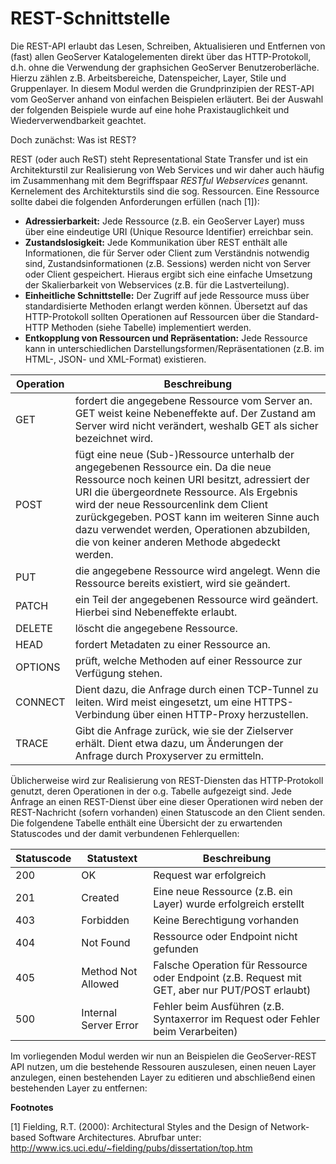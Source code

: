 REST-Schnittstelle
==================

Die REST-API erlaubt das Lesen, Schreiben, Aktualisieren und Entfernen von (fast)
allen GeoServer Katalogelementen direkt über das HTTP-Protokoll, d.h. ohne die
Verwendung der graphsichen GeoServer Benutzeroberläche. Hierzu zählen z.B.
Arbeitsbereiche, Datenspeicher, Layer, Stile und Gruppenlayer. In diesem Modul
werden die Grundprinzipien der REST-API vom GeoServer anhand von einfachen
Beispielen erläutert. Bei der Auswahl der folgenden Beispiele wurde auf eine hohe
Praxistauglichkeit und Wiederverwendbarkeit geachtet.

Doch zunächst: Was ist REST?

REST (oder auch ReST) steht Representational State Transfer und ist ein Architekturstil
zur Realisierung von Web Services und wir daher auch häufig im Zusammenhang mit
dem Begriffspaar *RESTful Webservices* genannt. Kernelement des Architekturstils
sind die sog. Ressourcen. Eine Ressource sollte dabei die folgenden Anforderungen
erfüllen (nach [1]):

- **Adressierbarkeit:** Jede Ressource (z.B. ein GeoServer Layer) muss über
  eine eindeutige URI (Unique Resource Identifier) erreichbar sein.
- **Zustandslosigkeit:** Jede Kommunikation über REST enthält alle Informationen,
  die für Server oder Client zum Verständnis notwendig sind, Zustandsinformationen
  (z.B. Sessions) werden nicht von Server oder Client gespeichert. Hieraus ergibt
  sich eine einfache Umsetzung der Skalierbarkeit von Webservices (z.B. für die
  Lastverteilung).
- **Einheitliche Schnittstelle:** Der Zugriff auf jede Ressource muss über
  standardisierte Methoden erlangt werden können. Übersetzt auf das HTTP-Protokoll
  sollten Operationen auf Ressourcen über die Standard-HTTP Methoden (siehe Tabelle)
  implementiert werden.
- **Entkopplung von Ressourcen und Repräsentation:** Jede Ressource kann in
  unterschiedlichen Darstellungsformen/Repräsentationen (z.B. im HTML-, JSON-
  und XML-Format) existieren.

| Operation | Beschreibung |
| --------- | ----------- |
| GET | fordert die angegebene Ressource vom Server an. GET weist keine Nebeneffekte auf. Der Zustand am Server wird nicht verändert, weshalb GET als sicher bezeichnet wird. |
| POST | fügt eine neue (Sub-)Ressource unterhalb der angegebenen Ressource ein. Da die neue Ressource noch keinen URI besitzt, adressiert der URI die übergeordnete Ressource. Als Ergebnis wird der neue Ressourcenlink dem Client zurückgegeben. POST kann im weiteren Sinne auch dazu verwendet werden, Operationen abzubilden, die von keiner anderen Methode abgedeckt werden. |
| PUT | die angegebene Ressource wird angelegt. Wenn die Ressource bereits existiert, wird sie geändert. |
| PATCH | ein Teil der angegebenen Ressource wird geändert. Hierbei sind Nebeneffekte erlaubt. |
| DELETE | löscht die angegebene Ressource. |
| HEAD | fordert Metadaten zu einer Ressource an. |
| OPTIONS | prüft, welche Methoden auf einer Ressource zur Verfügung stehen. |
| CONNECT | Dient dazu, die Anfrage durch einen TCP-Tunnel zu leiten. Wird meist eingesetzt, um eine HTTPS-Verbindung über einen HTTP-Proxy herzustellen. |
| TRACE | 	Gibt die Anfrage zurück, wie sie der Zielserver erhält. Dient etwa dazu, um Änderungen der Anfrage durch Proxyserver zu ermitteln. |

Üblicherweise wird zur Realisierung von REST-Diensten das HTTP-Protokoll genutzt,
deren Operationen in der o.g. Tabelle aufgezeigt sind. Jede Anfrage an einen
REST-Dienst über eine dieser Operationen wird neben der REST-Nachricht (sofern vorhanden)
einen Statuscode an den Client senden. Die folgendene Tabelle enthält eine
Übersicht der zu erwartenden Statuscodes und der damit verbundenen Fehlerquellen:

| Statuscode | Statustext | Beschreibung |
| ----------- | ----------- | ----------- |
| 200 | OK | Request war erfolgreich |
| 201 | Created | Eine neue Ressource (z.B. ein Layer) wurde erfolgreich erstellt |
| 403 | Forbidden | Keine Berechtigung vorhanden  |
| 404 | Not Found | Ressource oder Endpoint nicht gefunden |
| 405 | Method Not Allowed | Falsche Operation für Ressource oder Endpoint (z.B. Request mit GET, aber nur PUT/POST erlaubt) |
| 500 | Internal Server Error | Fehler beim Ausführen (z.B. Syntaxerror im Request oder Fehler beim Verarbeiten) |

Im vorliegenden Modul werden wir nun an Beispielen die GeoServer-REST API nutzen,
um die bestehende Ressouren auszulesen, einen neuen Layer anzulegen, einen
bestehenden Layer zu editieren und abschließend einen bestehenden Layer zu entfernen:

**Footnotes**

[1] Fielding, R.T. (2000): Architectural Styles and the Design of Network-based Software Architectures. Abrufbar unter: <http://www.ics.uci.edu/~fielding/pubs/dissertation/top.htm>
